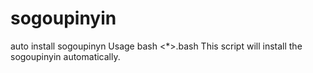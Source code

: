 # sogoupinyin
auto install sogoupinyn
Usage
bash <*>.bash
This script will install the sogoupinyin automatically.
